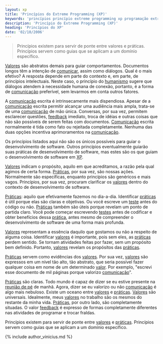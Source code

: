 ```yaml
---
layout: xp
title: 'Princípios do Extreme Programming (XP)'
keywords: 'princípios princípio extreme programming xp programação extrema'
description: 'Princípio do Extreme Programming (XP)'
heading: 'Princípios do XP'
date: '02/10/2006'
---
```


<blockquote class="excerpt">
	<p>Princípios existem para servir de ponte entre valores e práticas. Princípios servem como guias que se aplicam a um domínio específico.</p>
</blockquote>

[Valores][v] são abstratos demais para guiar comportamentos. Documentos longos têm a intenção de [comunicar][co], assim como diálogos. Qual é o mais efetivo? A resposta depende em parte do contexto e, em parte, de princípios intelectuais. Neste caso, o princípio do [humanismo][h] sugere que diálogos atendem à necessidade humana de conexão, portanto, é a forma de [comunicação][co] preferível, sem levarmos em conta outros fatores.

A [comunicação][co] escrita é intrinsecamente mais dispendiosa. Apesar de a [comunicação][co] escrita permitir alcançar uma audiência mais ampla, trata-se de uma [comunicação][co] de mão única. Conversas, por sua vez, permitem esclarecer questões, [feedback][f] imediato, troca de idéias e outras coisas que não são possíveis de serem feitas com documentos. [Comunicação][co] escrita normalmente é tida como fato ou rejeitada completamente. Nenhuma das duas opções incentiva aprimoramentos na [comunicação][co].

Os princípios listados aqui não são os únicos possíveis para guiar o desenvolvimento de software. Outros princípios eventualmente guiarão suas práticas de desenvolvimento de software, mas estes são os que guiam o desenvolvimento de software em [XP][].

[Valores][v] indicam o propósito, aquilo em que acreditamos, a razão pela qual agimos de certa forma. [Práticas][pra], por sua vez, são nossas ações. Normalmente são específicas, enquanto princípios são genéricos e mais vagos. Princípios, por sua vez, procuram clarificar os [valores][v] dentro do contexto de desenvolvimento de software.
	
[Práticas][pra]: aquilo que efetivamente fazemos no dia-a-dia. Identificar [práticas][pra] é útil porque elas são claras e objetivas. Ou você escreve um [teste][tdd] antes do código ou não. [Práticas][pra] também são úteis porque revelam um ponto de partida claro. Você pode começar escrevendo [testes][tdd] antes de codificar e obter benefícios dessa [prática][pra], antes mesmo de compreender o desenvolvimento de software de uma forma mais profunda.

[Valores][v] representam a essência daquilo que gostamos ou não a respeito de alguma coisa. Identificar [valores][v] é importante, pois sem eles, as [práticas][pra] perdem sentido. Se tornam atividades feitas por fazer, sem um propósito bem definido. Portanto, [valores][v] revelam os propósitos das [práticas][pra].

[Práticas][pra] servem como evidências dos [valores][v]. Por sua vez, [valores][v] são expressos em um nível tão alto, tão abstrato, que seria possível fazer qualquer coisa em nome de um determinado [valor][v]. Por exemplo, "escrevi esse documento de mil páginas porque valorizo [comunicação][co]". 

[Práticas][pra] são claras. Todo mundo é capaz de dizer se eu estive presente na [reunião de pé][rp] de manhã. Agora, dizer se eu valorizo ou não [comunicação][co] é algo mais nebuloso. Existe um oceano entre [valores][v] e [práticas][pra]. [Valores][v] são universais. Idealmente, meus [valores][v] no trabalho são os mesmos do restante da minha vida. [Práticas][pra], por outro lado, são completamente situadas. O valor [feedback][f] é expresso de formas completamente diferentes nas atividades de programar e trocar fraldas.

Princípios existem para servir de ponte entre [valores][v] e [práticas][pra]. Princípios servem como guias que se aplicam a um domínio específico. 

{% include author_vinicius.md %}

[v]:		/xp/valores
[co]:		/xp/valores/comunicacao
[h]:		/xp/principios/humanismo
[f]:		/xp/valores/feedback
[XP]:		/xp
[pra]:		/xp/praticas
[tdd]:		/xp/praticas/tdd
[rp]:		/xp/praticas/reuniao_pe